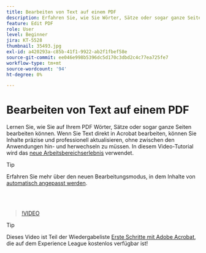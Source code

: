 ```yaml
---
title: Bearbeiten von Text auf einem PDF
description: Erfahren Sie, wie Sie Wörter, Sätze oder sogar ganze Seiten auf Ihrem PDF bearbeiten können.
feature: Edit PDF
role: User
level: Beginner
jira: KT-5528
thumbnail: 35493.jpg
exl-id: a420293a-c85b-41f1-9922-ab2f1fbef58e
source-git-commit: ee046e998b5396dc5d170c3dbd2c4c77ea725fe7
workflow-type: tm+mt
source-wordcount: '94'
ht-degree: 0%

---
```


# Bearbeiten von Text auf einem PDF

Lernen Sie, wie Sie auf Ihrem PDF Wörter, Sätze oder sogar ganze Seiten bearbeiten können. Wenn Sie Text direkt in Acrobat bearbeiten, können Sie Inhalte präzise und professionell aktualisieren, ohne zwischen den Anwendungen hin- und herwechseln zu müssen. In diesem Video-Tutorial wird das [neue Arbeitsbereichserlebnis](new-workspace.md) verwendet.

>[!TIP]
>
>Erfahren Sie mehr über den neuen Bearbeitungsmodus, in dem Inhalte von [automatisch angepasst werden](auto-adjust-layout.md).

<br> 

>[!VIDEO](https://video.tv.adobe.com/v/35493?enablevpops&quality=12&learn=on&hidetitle=true)

>[!TIP]
>
>Dieses Video ist Teil der Wiedergabeliste [Erste Schritte mit Adobe Acrobat](https://experienceleague.adobe.com/en/playlists/acrobat-get-started-business-users), die auf dem Experience League kostenlos verfügbar ist!
